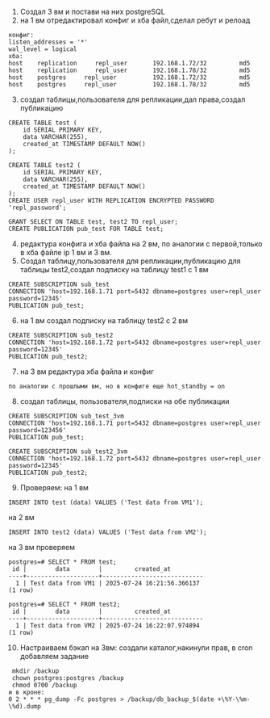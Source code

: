 
1. Cоздал 3 вм и постави на них postgreSQL
2. на 1 вм отредактировал конфиг и хба файл,сделал ребут и релоад
```
конфиг:
listen_addresses = '*'
wal_level = logical
хба:
host    replication     repl_user       192.168.1.72/32         md5
host    replication     repl_user       192.168.1.78/32         md5
host    postgres     repl_user          192.168.1.72/32         md5
host    postgres     repl_user          192.168.1.78/32         md5
```
3. cоздал таблицы,пользователя для репликации,дал права,создал публикацию
```
CREATE TABLE test (
    id SERIAL PRIMARY KEY,
    data VARCHAR(255),
    created_at TIMESTAMP DEFAULT NOW()
);

CREATE TABLE test2 (
    id SERIAL PRIMARY KEY,
    data VARCHAR(255),
    created_at TIMESTAMP DEFAULT NOW()
);
CREATE USER repl_user WITH REPLICATION ENCRYPTED PASSWORD 'repl_password';

GRANT SELECT ON TABLE test, test2 TO repl_user;
CREATE PUBLICATION pub_test FOR TABLE test;
```
4. редактура конфига и хба файла на 2 вм, по аналогии с первой,только в хба файле ip 1 вм и 3 вм.
5. Создал таблицу,пользователя для репликации,публикацию для таблицы test2,создал подписку на таблицу test1 с 1 вм
```
CREATE SUBSCRIPTION sub_test 
CONNECTION 'host=192.168.1.71 port=5432 dbname=postgres user=repl_user password=12345' 
PUBLICATION pub_test;
```
6. на 1 вм создал подписку на таблицу test2 c 2 вм
```
CREATE SUBSCRIPTION sub_test2 
CONNECTION 'host=192.168.1.72 port=5432 dbname=postgres user=repl_user password=12345' 
PUBLICATION pub_test2;
```
7. на 3 вм редактура хба файла и конфиг
```
по аналогии с прошлыми вм, но в конфиге еще hot_standby = on
```
8. cоздал таблицы, пользователя,подписки на обе публикации
```
CREATE SUBSCRIPTION sub_test_3vm
CONNECTION 'host=192.168.1.71 port=5432 dbname=postgres user=repl_user password=123456' 
PUBLICATION pub_test;

CREATE SUBSCRIPTION sub_test2_3vm
CONNECTION 'host=192.168.1.72 port=5432 dbname=postgres user=repl_user password=12345' 
PUBLICATION pub_test2;
```
9. Проверяем:
на 1 вм
```
INSERT INTO test (data) VALUES ('Test data from VM1');
```
на 2 вм
```
INSERT INTO test2 (data) VALUES ('Test data from VM2');
```
на 3 вм проверяем 
```
postgres=# SELECT * FROM test;
 id |        data        |         created_at
----+--------------------+----------------------------
  1 | Test data from VM1 | 2025-07-24 16:21:56.366137
(1 row)

postgres=# SELECT * FROM test2;
 id |        data        |         created_at
----+--------------------+----------------------------
  1 | Test data from VM2 | 2025-07-24 16:22:07.974894
(1 row)
```
10. Настраиваем бэкап на 3вм: создали каталог,накинули прав, в cron добавляем задание
```
 mkdir /backup
 chown postgres:postgres /backup
 chmod 0700 /backup
и в кроне:
0 2 * * * pg_dump -Fc postgres > /backup/db_backup_$(date +\%Y-\%m-\%d).dump
```
